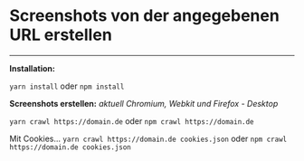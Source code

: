 # Screenshots von der angegebenen URL erstellen

---

**Installation:**

`yarn install` oder `npm install`

**Screenshots erstellen:**
*aktuell Chromium, Webkit und Firefox - Desktop*

`yarn crawl https://domain.de` oder `npm crawl https://domain.de`

Mit Cookies...
`yarn crawl https://domain.de cookies.json` oder `npm crawl https://domain.de cookies.json`
